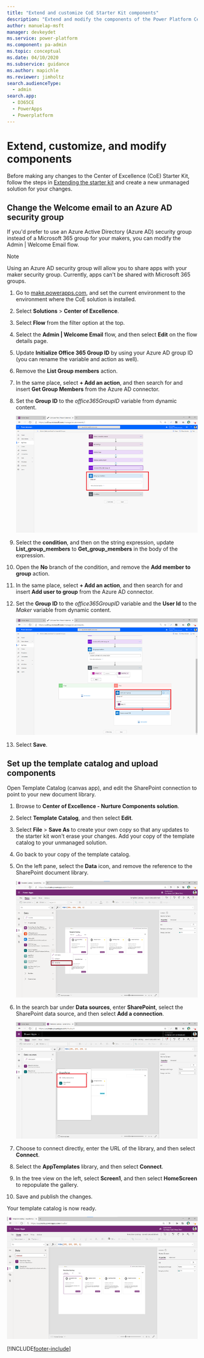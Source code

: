 ```yaml
---
title: "Extend and customize CoE Starter Kit components"
description: "Extend and modify the components of the Power Platform Center of Excellence (CoE) Starter Kit. Change to an Azure security group and set up a template catalog."
author: manuelap-msft
manager: devkeydet
ms.service: power-platform
ms.component: pa-admin
ms.topic: conceptual
ms.date: 04/10/2020
ms.subservice: guidance
ms.author: mapichle
ms.reviewer: jimholtz
search.audienceType: 
  - admin
search.app: 
  - D365CE
  - PowerApps
  - Powerplatform
---
```

# Extend, customize, and modify components

Before making any changes to the Center of Excellence (CoE) Starter Kit, follow the steps in [Extending the starter kit](setup.md#extending-the-starter-kit) and create a new unmanaged solution for your changes.

## Change the Welcome email to an Azure AD security group

If you'd prefer to use an Azure Active Directory (Azure AD) security group instead of a Microsoft 365 group for your makers, you can modify the Admin \| Welcome Email flow.  

> [!NOTE]
> Using an Azure AD security group will allow you to share apps with your maker security group. Currently, apps can't be shared with Microsoft 365 groups.

1. Go to [make.powerapps.com](<https://make.powerapps.com>), and set the current environment to the environment where the CoE solution is installed.

1. Select **Solutions** > **Center of Excellence**.

1. Select **Flow** from the filter option at the top.

1. Select the **Admin \| Welcome Email** flow, and then select **Edit** on the flow details page.

1. Update **Initialize Office 365 Group ID** by using your Azure AD group ID (you can rename the variable and action as well).

1. Remove the **List Group members** action.

1. In the same place, select **+ Add an action**, and then search for and insert **Get Group Members** from the Azure AD connector.

1. Set the **Group ID** to the _office365GroupID_ variable from dynamic content.

    ![Get group members](media/coe74.png "Get group members")

1. Select the **condition**, and then on the string expression, update **List_group_members** to **Get_group_members** in the body of the expression.

1. Open the **No** branch of the condition, and remove the **Add member to group** action.

1. In the same place, select **+ Add an action**, and then search for and insert **Add user to group** from the Azure AD connector.

1. Set the **Group ID** to the *office365GroupID* variable and the **User Id** to the *Maker* variable from dynamic content.

    ![Add user to group action](media/coe75.png "Add user to group action")

1. Select **Save**.

## Set up the template catalog and upload components

Open Template Catalog (canvas app), and edit the SharePoint connection to point to your new document library.

1. Browse to **Center of Excellence - Nurture Components solution**.

1. Select **Template Catalog**, and then select **Edit**.

1. Select **File** > **Save As** to create your own copy so that any updates to the starter kit won't erase your changes. Add your copy of the template catalog to your unmanaged solution.

1. Go back to your copy of the template catalog.

1. On the left pane, select the **Data** icon, and remove the reference to the SharePoint document library.

    ![Template Catalog setup - modify SharePoint connection](media/coe76.png "Template Catalog setup - modify SharePoint connection")

1. In the search bar under **Data sources**, enter **SharePoint**, select the SharePoint data source, and then select **Add a connection**.

    ![Template Catalog setup - add a SharePoint connection](media/coe77.png "Template Catalog setup - add a SharePoint connection")

1. Choose to connect directly, enter the URL of the library, and then select **Connect**.

1. Select the **AppTemplates** library, and then select **Connect**.

1. In the tree view on the left, select **Screen1**, and then select **HomeScreen** to repopulate the gallery.
1. Save and publish the changes.

Your template catalog is now ready.

![Template catalog](media/coe78.png "Template catalog")

<!--- Commenting this out until version 3.20041.19 is live so that these msapp files will work in production
### Controls provided in the Template Catalog app

The following three components are included to help you get started with the Template Catalog. You can download them from [GitHub](https://github.com/microsoft/powerapps-tools/raw/master/Administration/CoEStarterKit/Individual%20Components/CoE%20Components.zip).

All three components provide a style property that you can use to set the default look and feel for people who use the components; if you don't modify this property, the components will use the default theme for the app.

**Dual range slider**: This control lets the user get two values from an input range. The values can then be used to filter galleries or define limits within their app.

**Calendar control**: Similar to the dual range slider, this control lets user get a date or a date range. The dates can then be used to filter galleries or define limits within their apps.

**Header with navigation control**: This control allows users to have their header and navigation prebuilt for them. It helps you to streamline the look and feel across your organization.

In the *MenuList* property, the user must specify the screen names to use for navigation.

```
Table(
    {TextShown: "Home Screen", Screen: App.ActiveScreen},
    {TextShown: "Search", Screen: App.ActiveScreen},
    {TextShown: "Contact", Screen: App.ActiveScreen})
```
:::row:::
   :::column span="":::
      ![Header with navigation control component](media/coe79.png "Header with navigation control component")
   :::column-end:::
   :::column span="":::
      ![Dual range slider component](media/coe80.jpg "Dual range slider component")
   :::column-end:::
:::row-end:::
--->


[!INCLUDE[footer-include](../../includes/footer-banner.md)]
